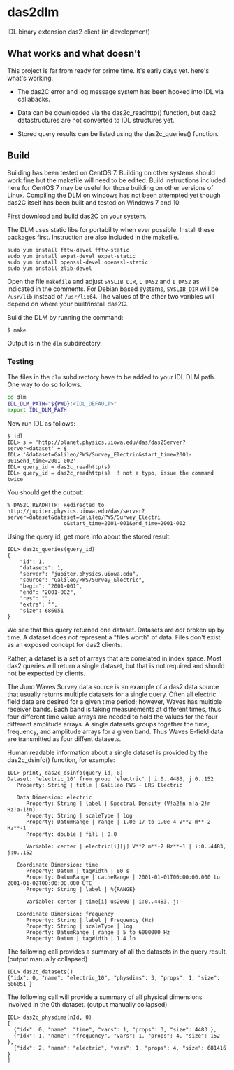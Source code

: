 # das2dlm
IDL binary extension das2 client (in development)

## What works and what doesn't
This project is far from ready for prime time.  It's early days yet.
here's what's working.

  * The das2C error and log message system has been hooked into IDL via 
    callabacks.

  * Data can be downloaded via the das2c_readhttp() function, but das2
    datastructures are not converted to IDL structures yet.
	
  * Stored query results can be listed using the das2c_queries()
    function.

## Build

Building has been tested on CentOS 7.  Building on other systems should
work fine but the makefile will need to be edited.  Build instructions 
included here for CentOS 7 may be useful for those building on other versions
of Linux.  Compiling the DLM on windows has not been attempted yet though das2C
itself has been built and tested on Windows 7 and 10.

First download and build [das2C](https://github.com/das-developers/das2C) on
your system.

The DLM uses static libs for portability when ever possible.  Install these
packages first.  Instruction are also included in the makefile.
```build
sudo yum install fftw-devel fftw-static
sudo yum install expat-devel expat-static
sudo yum install openssl-devel openssl-static
sudo yum install zlib-devel
```
Open the file `makefile` and adjust `SYSLIB_DIR`, `L_DAS2` and `I_DAS2` as 
indicated in the comments.  For Debian based systems, `SYSLIB_DIR` will be
`/usr/lib` instead of `/usr/lib64`.  The values of the other two varibles 
will depend on where your built/install das2C.

Build the DLM by running the command:
```bash
$ make
```

Output is in the `dlm` subdirectory.

### Testing

The files in the `dlm` subdirectory have to be added to your IDL DLM path.
One way to do so follows.
```bash
cd dlm
IDL_DLM_PATH="${PWD}:<IDL_DEFAULT>"
export IDL_DLM_PATH
```
Now run IDL as follows:

```
$ idl
IDL> s = 'http://planet.physics.uiowa.edu/das/das2Server?server=dataset' + $
IDL> '&dataset=Galileo/PWS/Survey_Electric&start_time=2001-001&end_time=2001-002'
IDL> query_id = das2c_readhttp(s)
IDL> query_id = das2c_readhttp(s)  ! not a typo, issue the command twice
```

You should get the output:
```idl
% DAS2C_READHTTP: Redirected to http://jupiter.physics.uiowa.edu/das/server?server=dataset&dataset=Galileo/PWS/Survey_Electri
                  c&start_time=2001-001&end_time=2001-002
```

Using the query id, get more info about the stored result:
```idl
IDL> das2c_queries(query_id)
{
    "id": 1,
    "datasets": 1,
    "server": "jupiter.physics.uiowa.edu",
    "source": "Galileo/PWS/Survey_Electric",
    "begin": "2001-001",
    "end": "2001-002",
    "res": "",
    "extra": "",
    "size": 686051
}
```
We see that this query returned one dataset.  Datasets are *not* broken up
by time.  A dataset does *not* represent a "files worth" of data.  Files 
don't exist as an exposed concept for das2 clients.

Rather, a dataset is a set of arrays that are correlated in index space.
Most das2 queries will return a single dataset, but that is not required
and should not be expected by clients.

The Juno Waves Survey data source is an example of a das2 data source that 
usually returns multiple datasets for a single query.  Often all electric field
data are desired for a given time period; however, Waves has multiple receiver
bands.  Each band is taking measurements at different times, thus four
different time value arrays are needed to hold the values for the four
different amplitude arrays.  A single datasets groups together the time,
frequency, and amplitude arrays for a given band.  Thus Waves E-field data
are transmitted as four diffent datasets.

Human readable information about a single dataset is provided by the 
das2c_dsinfo() function, for example:

```idl
IDL> print, das2c_dsinfo(query_id, 0) 
Dataset: 'electric_10' from group 'electric' | i:0..4483, j:0..152
   Property: String | title | Galileo PWS - LRS Electric

   Data Dimension: electric
      Property: String | label | Spectral Density (V!a2!n m!a-2!n Hz!a-1!n)
      Property: String | scaleType | log
      Property: DatumRange | range | 1.0e-17 to 1.0e-4 V**2 m**-2 Hz**-1
      Property: double | fill | 0.0
   
      Variable: center | electric[i][j] V**2 m**-2 Hz**-1 | i:0..4483, j:0..152
   
   Coordinate Dimension: time
      Property: Datum | tagWidth | 80 s
      Property: DatumRange | cacheRange | 2001-01-01T00:00:00.000 to 2001-01-02T00:00:00.000 UTC
      Property: String | label | %{RANGE}
   
      Variable: center | time[i] us2000 | i:0..4483, j:-
   
   Coordinate Dimension: frequency
      Property: String | label | Frequency (Hz)
      Property: String | scaleType | log
      Property: DatumRange | range | 5 to 6000000 Hz
      Property: Datum | tagWidth | 1.4 lo
```
The following call provides a summary of all the datasets in the query result.
(output manually collapsed)
```idl
IDL> das2c_datasets()
{"idx": 0, "name": "electric_10", "physdims": 3, "props": 1, "size": 686051 }
```
The following call will provide a summary of all physical dimensions involved in the 0th
dataset. (output manually collapsed)
```idl
IDL> das2c_physdims(nId, 0)
[
  {"idx": 0, "name": "time", "vars": 1, "props": 3, "size": 4483 },
  {"idx": 1, "name": "frequency", "vars": 1, "props": 4, "size": 152 },
  {"idx": 2, "name": "electric", "vars": 1, "props": 4, "size": 681416 }
]
```


